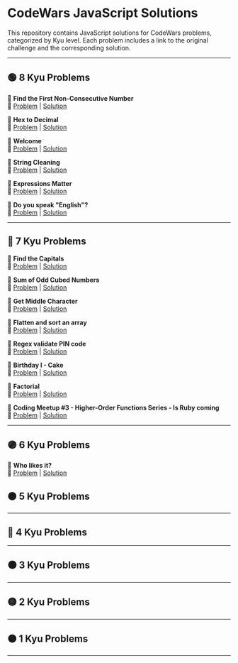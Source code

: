 # CodeWars JavaScript Solutions

This repository contains JavaScript solutions for CodeWars problems, categorized by Kyu level. Each problem includes a link to the original challenge and the corresponding solution.

---

## 🟢 8 Kyu Problems

📌 **Find the First Non-Consecutive Number**  
🔗 [Problem](https://www.codewars.com/kata/58f8a3a27a5c28d92e000144) | [Solution](./8-kyu/find-first-non-consecutive.js)

📌 **Hex to Decimal**  
🔗 [Problem](https://www.codewars.com/kata/57a4d500e298a7952100035d) | [Solution](./8-kyu/hex-to-decimal.js)

📌 **Welcome**  
🔗 [Problem](https://www.codewars.com/kata/577ff15ad648a14b780000e7) | [Solution](./8-kyu/welcome.js)

📌 **String Cleaning**  
🔗 [Problem](https://www.codewars.com/kata/57e1e61ba396b3727c000251) | [Solution](./8-kyu/string-cleaning.js)

📌 **Expressions Matter**  
🔗 [Problem](https://www.codewars.com/kata/5ae62fcf252e66d44d00008e) | [Solution](./8-kyu/expressionMatter.js)

📌 **Do you speak "English"?**  
🔗 [Problem](https://www.codewars.com/kata/58dbdccee5ee8fa2f9000058) | [Solution](./8-kyu/spEng.js)

---

## 🔵 7 Kyu Problems

📌 **Find the Capitals**  
🔗 [Problem](https://www.codewars.com/kata/539ee3b6757843632d00026b) | [Solution](./7-kyu/find-the-capitals.js)

📌 **Sum of Odd Cubed Numbers**  
🔗 [Problem](https://www.codewars.com/kata/580dda86c40fa6c45f00028a) | [Solution](./7-kyu/sum-of-odd-cubed-numbers.js)

📌 **Get Middle Character**  
🔗 [Problem](https://www.codewars.com/kata/56747fd5cb988479af000028) | [Solution](./7-kyu/getMiddle.js)

📌 **Flatten and sort an array**  
🔗 [Problem](https://www.codewars.com/kata/57ee99a16c8df7b02d00045f) | [Solution](./7-kyu/flattenAndSort.js)

📌 **Regex validate PIN code**  
🔗 [Problem](https://www.codewars.com/kata/55f8a9c06c018a0d6e000132) | [Solution](./7-kyu/validatePIN.js)

📌 **Birthday I - Cake**  
🔗 [Problem](https://www.codewars.com/kata/5805ed25c2799821cb000005) | [Solution](./7-kyu/cake.js)

📌 **Factorial**  
🔗 [Problem](https://www.codewars.com/kata/54ff0d1f355cfd20e60001fc) | [Solution](./7-kyu/factorial.js)

📌 **Coding Meetup #3 - Higher-Order Functions Series - Is Ruby coming**  
🔗 [Problem](https://www.codewars.com/kata/5827acd5f524dd029d0005a4) | [Solution](./7-kyu/isRubyComing.js)

---

## 🟣 6 Kyu Problems

📌 **Who likes it?**  
🔗 [Problem](https://www.codewars.com/kata/5266876b8f4bf2da9b000362) | [Solution](./6-kyu/likes.js)

## 🟠 5 Kyu Problems

---

## 🔴 4 Kyu Problems

---

## ⚫ 3 Kyu Problems

---

## 🟡 2 Kyu Problems

---

## 🟤 1 Kyu Problems

---

